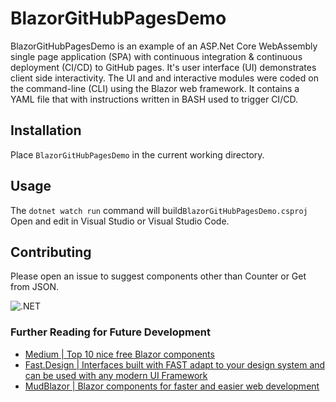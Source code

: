 # BlazorGitHubPagesDemo
BlazorGitHubPagesDemo is an example of an ASP.Net Core WebAssembly single page application (SPA) with continuous integration & continuous deployment (CI/CD) to GitHub pages.  It's user interface (UI) demonstrates client side interactivity. The UI and and interactive modules were coded on the command-line (CLI) using the Blazor web framework.  It contains a YAML file that with instructions written in BASH used to trigger CI/CD.


## Installation

Place `BlazorGitHubPagesDemo` in the current working directory.

## Usage

The `dotnet watch run` command will build`BlazorGitHubPagesDemo.csproj`
Open and edit in Visual Studio or Visual Studio Code.

## Contributing

Please open an issue to suggest components other than Counter
or Get from JSON.



![.NET](https://github.com/asiakay/BlazorGitHubPagesDemo/workflows/.NET/badge.svg)


### Further Reading for Future Development 
- [Medium | Top 10 nice free Blazor components](https://medium.com/@alexandre.malavasi/top-10-nice-free-blazor-components-b42875e56b28)
- [Fast.Design | Interfaces built with FAST adapt to your design system and can be used with any modern UI Framework](https://www.fast.design/)
- [MudBlazor | Blazor components for faster and easier web development](https://mudblazor.com/)
